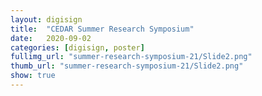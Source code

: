```yaml
---
layout: digisign
title:  "CEDAR Summer Research Symposium"
date:   2020-09-02
categories: [digisign, poster]
fullimg_url: "summer-research-symposium-21/Slide2.png"
thumb_url: "summer-research-symposium-21/Slide2.png"
show: true
---
```

